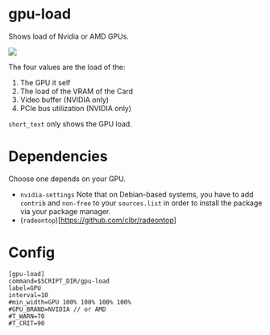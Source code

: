 # gpu-load

Shows load of Nvidia or AMD GPUs.

![](gpu-load.png)

The four values are the load of the:

1. The GPU it self
2. The load of the VRAM of the Card
3. Video buffer (NVIDIA only)
4. PCIe bus utilization (NVIDIA only)

`short_text` only shows the GPU load.

# Dependencies

Choose one depends on your GPU.

* `nvidia-settings` Note that on Debian-based systems, you have to add `contrib` and `non-free` to your `sources.list` in order to install the package via your package manager.
* (`radeontop`)[https://github.com/clbr/radeontop]

# Config
```
[gpu-load]
command=$SCRIPT_DIR/gpu-load
label=GPU
interval=10
#min_width=GPU 100% 100% 100% 100%
#GPU_BRAND=NVIDIA // or AMD
#T_WARN=70
#T_CRIT=90
```
